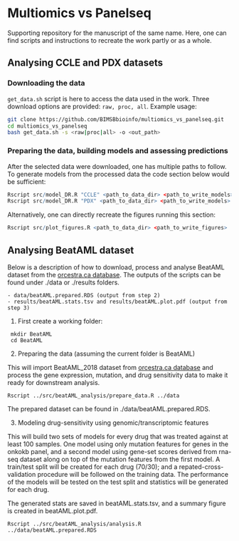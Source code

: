 # Multiomics vs Panelseq

Supporting repository for the manuscript of the same name. Here, one can find scripts and instructions to recreate the work partly or as a whole.

## Analysing CCLE and PDX datasets 

###  Downloading the data
```get_data.sh``` script is here to access the data used in the work. Three download options are provided: ```raw, proc, all```. Example usage: 
 ```bash
 git clone https://github.com/BIMSBbioinfo/multiomics_vs_panelseq.git
 cd multiomics_vs_panelseq
 bash get_data.sh -s <raw|proc|all> -o <out_path>
 ```
### Preparing the data, building models and assessing predictions
After the selected data were downloaded, one has multiple paths to follow. 
To generate models from the processed data the code section below would be sufficient:
 ```R
 Rscript src/model_DR.R "CCLE" <path_to_data_dir> <path_to_write_models>
 Rscript src/model_DR.R "PDX" <path_to_data_dir> <path_to_write_models>
 ```
Alternatively, one can directly recreate the figures running this section:
 ```R
 Rscript src/plot_figures.R <path_to_data_dir> <path_to_write_figures>
 ```


## Analysing BeatAML dataset

Below is a description of how to download, process and analyse BeatAML dataset from the [orcestra.ca database](https://www.orcestra.ca/pset/canonical).
The outputs of the scripts can be found under ./data or ./results folders. 

	- data/beatAML.prepared.RDS (output from step 2)
	- results/beatAML.stats.tsv and results/beatAML.plot.pdf (output from step 3)

1. First create a working folder:

```
 mkdir BeatAML 
 cd BeatAML
```

2. Preparing the data (assuming the current folder is BeatAML)
  
This will import BeatAML_2018 dataset from [orcestra.ca database](https://www.orcestra.ca/pset/canonical) and process the 
gene expression, mutation, and drug sensitivity data to make it ready for downstream analysis.  
  
  ```
  Rscript ../src/beatAML_analysis/prepare_data.R ../data 
  ```
The prepared dataset can be found in ./data/beatAML.prepared.RDS. 

3. Modeling drug-sensitivity using genomic/transcriptomic features 

This will build two sets of models for every drug that was treated against at least 100 samples. 
One model using only mutation features for genes in the onkokb panel, and a second model 
using gene-set scores derived from rna-seq dataset along on top of the mutation features from the first model. 
A train/test split will be created for each drug (70/30); and a repated-cross-validation procedure will 
be followed on the training data. The performance of the models will be tested on the test split and 
statistics will be generated for each drug. 

The generated stats are saved in beatAML.stats.tsv, and a summary figure is created in beatAML.plot.pdf. 

  ```
  Rscript ../src/beatAML_analysis/analysis.R ../data/beatAML.prepared.RDS
  ```
